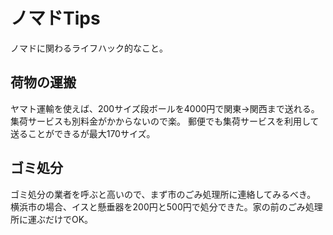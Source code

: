 # ノマドTips
ノマドに関わるライフハック的なこと。
## 荷物の運搬
ヤマト運輸を使えば、200サイズ段ボールを4000円で関東->関西まで送れる。  
集荷サービスも別料金がかからないので楽。
郵便でも集荷サービスを利用して送ることができるが最大170サイズ。

## ゴミ処分
ゴミ処分の業者を呼ぶと高いので、まず市のごみ処理所に連絡してみるべき。  
横浜市の場合、イスと懸垂器を200円と500円で処分できた。家の前のごみ処理所に運ぶだけでOK。

